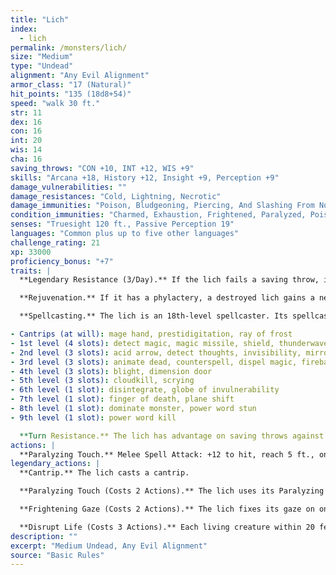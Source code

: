 ```yaml
---
title: "Lich"
index:
  - lich
permalink: /monsters/lich/
size: "Medium"
type: "Undead"
alignment: "Any Evil Alignment"
armor_class: "17 (Natural)"
hit_points: "135 (18d8+54)"
speed: "walk 30 ft."
str: 11
dex: 16
con: 16
int: 20
wis: 14
cha: 16
saving_throws: "CON +10, INT +12, WIS +9"
skills: "Arcana +18, History +12, Insight +9, Perception +9"
damage_vulnerabilities: ""
damage_resistances: "Cold, Lightning, Necrotic"
damage_immunities: "Poison, Bludgeoning, Piercing, And Slashing From Nonmagical Weapons"
condition_immunities: "Charmed, Exhaustion, Frightened, Paralyzed, Poisoned"
senses: "Truesight 120 ft., Passive Perception 19"
languages: "Common plus up to five other languages"
challenge_rating: 21
xp: 33000
proficiency_bonus: "+7"
traits: |
  **Legendary Resistance (3/Day).** If the lich fails a saving throw, it can choose to succeed instead.

  **Rejuvenation.** If it has a phylactery, a destroyed lich gains a new body in 1d10 days, regaining all its hit points and becoming active again. The new body appears within 5 feet of the phylactery.

  **Spellcasting.** The lich is an 18th-level spellcaster. Its spellcasting ability is Intelligence (spell save DC 20, +12 to hit with spell attacks). The lich has the following wizard spells prepared:

- Cantrips (at will): mage hand, prestidigitation, ray of frost
- 1st level (4 slots): detect magic, magic missile, shield, thunderwave
- 2nd level (3 slots): acid arrow, detect thoughts, invisibility, mirror image
- 3rd level (3 slots): animate dead, counterspell, dispel magic, fireball
- 4th level (3 slots): blight, dimension door
- 5th level (3 slots): cloudkill, scrying
- 6th level (1 slot): disintegrate, globe of invulnerability
- 7th level (1 slot): finger of death, plane shift
- 8th level (1 slot): dominate monster, power word stun
- 9th level (1 slot): power word kill

  **Turn Resistance.** The lich has advantage on saving throws against any effect that turns undead.
actions: |
  **Paralyzing Touch.** Melee Spell Attack: +12 to hit, reach 5 ft., one creature. Hit: 10 (3d6) cold damage. The target must succeed on a DC 18 Constitution saving throw or be paralyzed for 1 minute. The target can repeat the saving throw at the end of each of its turns, ending the effect on itself on a success.  
legendary_actions: |
  **Cantrip.** The lich casts a cantrip.

  **Paralyzing Touch (Costs 2 Actions).** The lich uses its Paralyzing Touch.

  **Frightening Gaze (Costs 2 Actions).** The lich fixes its gaze on one creature it can see within 10 feet of it. The target must succeed on a DC 18 Wisdom saving throw against this magic or become frightened for 1 minute. The frightened target can repeat the saving throw at the end of each of its turns, ending the effect on itself on a success. If a target's saving throw is successful or the effect ends for it, the target is immune to the lich's gaze for the next 24 hours.

  **Disrupt Life (Costs 3 Actions).** Each living creature within 20 feet of the lich must make a DC 18 Constitution saving throw against this magic, taking 21 (6d6) necrotic damage on a failed save, or half as much damage on a successful one.
description: ""
excerpt: "Medium Undead, Any Evil Alignment"
source: "Basic Rules"
---
```

